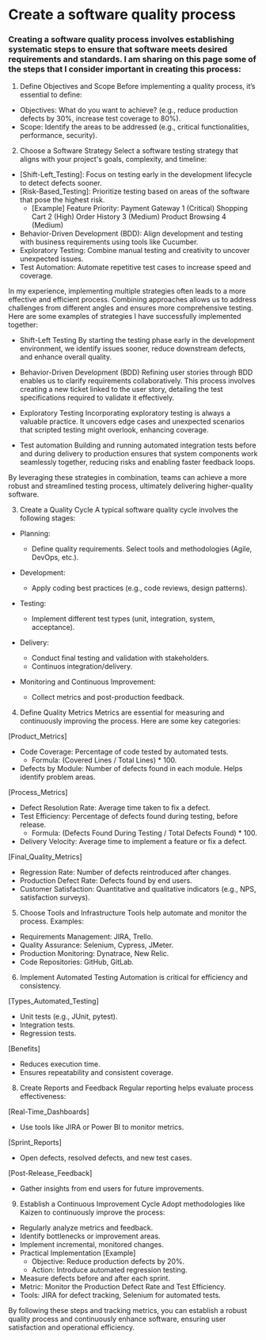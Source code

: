 # Create a software quality process

### Creating a software quality process involves establishing systematic steps to ensure that software meets desired requirements and standards. I am sharing on this page some of the steps that I consider important in creating this process:

1. Define Objectives and Scope
Before implementing a quality process, it’s essential to define:

* Objectives: What do you want to achieve? (e.g., reduce production defects by 30%, increase test coverage to 80%).
* Scope: Identify the areas to be addressed (e.g., critical functionalities, performance, security).

2. Choose a Software Strategy
Select a software testing strategy that aligns with your project's goals, complexity, and timeline:

* [Shift-Left_Testing]: Focus on testing early in the development lifecycle to detect defects sooner.
* [Risk-Based_Testing]: Prioritize testing based on areas of the software that pose the highest risk.
    - [Example] Feature Priority: 
            Payment Gateway	    1 (Critical)
            Shopping Cart	    2 (High)
            Order History	    3 (Medium)
            Product Browsing	4 (Medium)
* Behavior-Driven Development (BDD): Align development and testing with business requirements using tools like Cucumber.
* Exploratory Testing: Combine manual testing and creativity to uncover unexpected issues.
* Test Automation: Automate repetitive test cases to increase speed and coverage.

In my experience, implementing multiple strategies often leads to a more effective and efficient process. Combining approaches allows us to address challenges from different angles and ensures more comprehensive testing.
Here are some examples of strategies I have successfully implemented together:

* Shift-Left Testing
By starting the testing phase early in the development environment, we identify issues sooner, reduce downstream defects, and enhance overall quality.

* Behavior-Driven Development (BDD)
Refining user stories through BDD enables us to clarify requirements collaboratively. This process involves creating a new ticket linked to the user story, detailing the test specifications required to validate it effectively.

* Exploratory Testing
Incorporating exploratory testing is always a valuable practice. It uncovers edge cases and unexpected scenarios that scripted testing might overlook, enhancing coverage.

* Test automation
Building and running automated integration tests before and during delivery to production ensures that system components work seamlessly together, reducing risks and enabling faster feedback loops.

By leveraging these strategies in combination, teams can achieve a more robust and streamlined testing process, ultimately delivering higher-quality software.

3. Create a Quality Cycle
A typical software quality cycle involves the following stages:

* Planning:
    - Define quality requirements. Select tools and methodologies (Agile, DevOps, etc.).

* Development:
    - Apply coding best practices (e.g., code reviews, design patterns).

* Testing:
    - Implement different test types (unit, integration, system, acceptance).

* Delivery:
    - Conduct final testing and validation with stakeholders.
    - Continuos integration/delivery.

* Monitoring and Continuous Improvement:
    - Collect metrics and post-production feedback.

4. Define Quality Metrics
Metrics are essential for measuring and continuously improving the process. Here are some key categories:

[Product_Metrics]

* Code Coverage: Percentage of code tested by automated tests.
    - Formula: (Covered Lines / Total Lines) * 100.
* Defects by Module: Number of defects found in each module. Helps identify problem areas.

[Process_Metrics]

* Defect Resolution Rate: Average time taken to fix a defect.
* Test Efficiency: Percentage of defects found during testing, before release.
    - Formula: (Defects Found During Testing / Total Defects Found) * 100.
* Delivery Velocity: Average time to implement a feature or fix a defect.

[Final_Quality_Metrics]

* Regression Rate: Number of defects reintroduced after changes.
* Production Defect Rate: Defects found by end users.
* Customer Satisfaction: Quantitative and qualitative indicators (e.g., NPS, satisfaction surveys).

5. Choose Tools and Infrastructure
Tools help automate and monitor the process. Examples:

* Requirements Management: JIRA, Trello.
* Quality Assurance: Selenium, Cypress, JMeter.
* Production Monitoring: Dynatrace, New Relic.
* Code Repositories: GitHub, GitLab.

6. Implement Automated Testing
Automation is critical for efficiency and consistency.

[Types_Automated_Testing]
* Unit tests (e.g., JUnit, pytest).
* Integration tests.
* Regression tests.

[Benefits]
* Reduces execution time.
* Ensures repeatability and consistent coverage.

8. Create Reports and Feedback
Regular reporting helps evaluate process effectiveness:

[Real-Time_Dashboards]
* Use tools like JIRA or Power BI to monitor metrics.

[Sprint_Reports]
* Open defects, resolved defects, and new test cases.

[Post-Release_Feedback]
* Gather insights from end users for future improvements.

9. Establish a Continuous Improvement Cycle
Adopt methodologies like Kaizen to continuously improve the process:

* Regularly analyze metrics and feedback.
* Identify bottlenecks or improvement areas.
* Implement incremental, monitored changes.
* Practical Implementation [Example] 
    - Objective: Reduce production defects by 20%.
    - Action: Introduce automated regression testing.
* Measure defects before and after each sprint.
* Metric: Monitor the Production Defect Rate and Test Efficiency.
* Tools: JIRA for defect tracking, Selenium for automated tests.

By following these steps and tracking metrics, you can establish a robust quality process and continuously enhance software, ensuring user satisfaction and operational efficiency.
